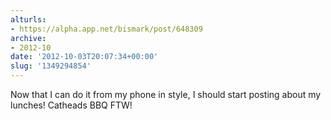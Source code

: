 ```yaml
---
alturls:
- https://alpha.app.net/bismark/post/648309
archive:
- 2012-10
date: '2012-10-03T20:07:34+00:00'
slug: '1349294854'
---
```


Now that I can do it from my phone in style, I should start posting about my lunches! Catheads BBQ FTW!
